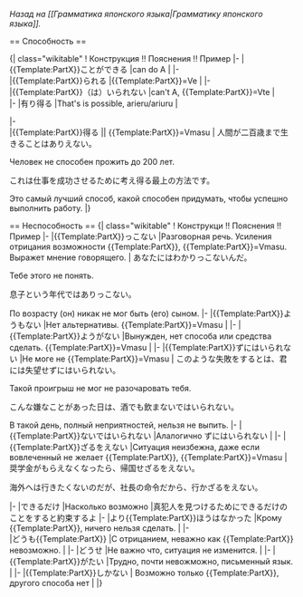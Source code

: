 <i>Назад на [[Грамматика японского языка|Грамматику японского языка]].</i>

== Способность ==

{| class="wikitable"
! Конструкция  !! Пояснения !! Пример
|-
|{{Template:PartX}}ことができる 
|can do A
|
|-		
|{{Template:PartX}}られる
|{{Template:PartX}}=Ve
|
|-	
|{{Template:PartX}}（は）いられない
|can't A, {{Template:PartX}}=Vte
|	
|-
|有り得る
|That's is possible, arieru/ariuru
|

|-	
|{{Template:PartX}}得る || {{Template:PartX}}=Vmasu
|
人間が二百歳まで生きることはありえない。

Человек не способен прожить до 200 лет.

これは仕事を成功させるために考え得る最上の方法です。

Это самый лучший способ, какой способен придумать, чтобы успешно выполнить работу.
|}

== Неспособность ==
{| class="wikitable"
! Конструкци !! Пояснения !! Пример
|-
|{{Template:PartX}}っこない	
|Разговорная речь. Усиления отрицания возможности {{Template:PartX}}, {{Template:PartX}}=Vmasu. Выражет мнение говорящего.
| あなたにはわかりっこないんだ。

Тебе этого не понять.

息子という年代ではありっこない。

По возрасту (он) никак не мог быть (его) сыном.
|-
|{{Template:PartX}}ようもない
|Нет альтернативы. {{Template:PartX}}=Vmasu
|
|-
|{{Template:PartX}}ようがない
|Вынужден, нет способа или средства сделать. {{Template:PartX}}=Vmasu
|
|-
|{{Template:PartX}}ずにはいられない
|Не моге не {{Template:PartX}}=Vmasu
|
このような失敗をするとは、君には失望せずにはいられない。

Такой проигрыш не мог не разочаровать тебя.

こんな嫌なことがあった日は、酒でも飲まないではいられない。

В такой день, полный неприятностей, нельзя не выпить.
|-
|{{Template:PartX}}ないではいられない
|Алалогично ずにはいられない
|
|-
|{{Template:PartX}}ざるをえない
|Ситуация неизбежна, даже если вовлеченный не желает {{Template:PartX}}, {{Template:PartX}}=Vmasu
|
奨学金がもらえなくなったら、帰国せざるをえない。

海外へは行きたくないのだが、社長の命令だから、行かざるをえない。

|-
|できるだけ
|Насколько возможно
|真犯人を見つけるためにできるだけのことをすると約束するよ
|-
|より{{Template:PartX}}ほうはなかった
|Крому {{Template:PartX}}, ничего нельзя сделать.
|
|-		
|どうも{{Template:PartX}}
|С отрицанием, неважно как {{Template:PartX}} невозможно.
|
|-
|どうせ
|Не важно что, ситуация не изменится.
|
|-
|{{Template:PartX}}がたい
|Трудно, почти невожможно, письменный язык.
|
|-
|{{Template:PartX}}しかない
| Возможно только {{Template:PartX}}, другого способа нет
|
|}
